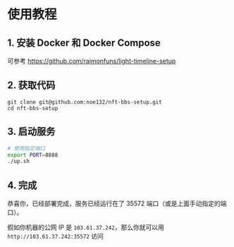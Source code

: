 # 使用教程

## 1. 安装 Docker 和 Docker Compose
可参考 https://github.com/raimonfuns/light-timeline-setup

## 2. 获取代码

```
git clone git@github.com:noe132/nft-bbs-setup.git
cd nft-bbs-setup
```

## 3. 启动服务

```sh
# 使用指定端口
export PORT=8888
./up.sh
```

## 4. 完成

恭喜你，已经部署完成，服务已经运行在了 35572 端口（或是上面手动指定的端口）。

假如你机器的公网 IP 是 `103.61.37.242`，那么你就可以用 `http://103.61.37.242:35572` 访问
